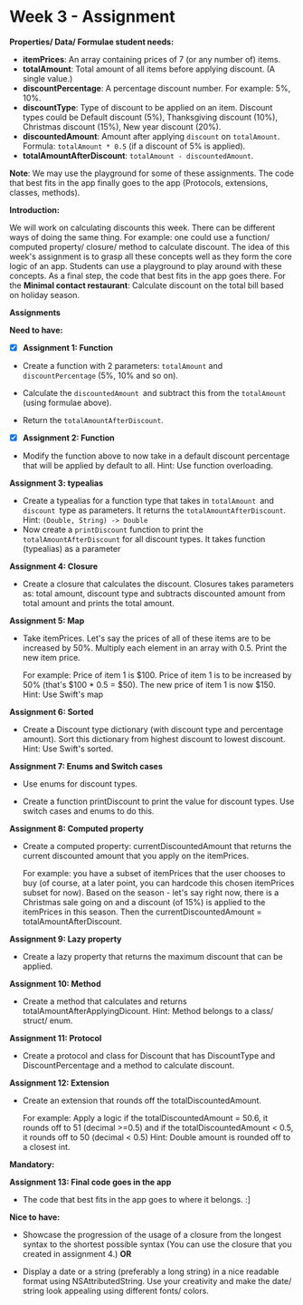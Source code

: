 # Week 3 - Assignment

**Properties/ Data/ Formulae student needs:**

- **itemPrices**: An array containing prices of 7 (or any number of) items.
- **totalAmount**: Total amount of all items before applying discount. (A single value.)
- **discountPercentage**: A percentage discount number. For example: 5%, 10%.
- **discountType**: Type of discount to be applied on an item. Discount types could be Default discount (5%), Thanksgiving discount (10%), Christmas discount (15%), New year discount (20%).
- **discountedAmount**: Amount after applying `discount` on `totalAmount`. Formula: `totalAmount * 0.5` (if a discount of 5% is applied).
- **totalAmountAfterDiscount**: `totalAmount - discountedAmount`.

**Note**: We may use the playground for some of these assignments. The code that best fits in the app finally goes to the app (Protocols, extensions, classes, methods).

**Introduction:**

We will work on calculating discounts this week. There can be different ways of doing the same thing. For example: one could use a function/ computed property/ closure/ method to calculate discount. The idea of this week's assignment is to grasp all these concepts well as they form the core logic of an app. Students can use a playground to play around with these concepts. As a final step, the code that best fits in the app goes there. For the **Minimal contact restaurant**: Calculate discount on the total bill
based on holiday season.

**Assignments**

**Need to have:**

- [x] **Assignment 1: Function**

- Create a function with 2 parameters: `totalAmount` and `discountPercentage` (5%, 10% and so on).

- Calculate the `discountedAmount `and subtract this from the `totalAmount `(using formulae above).

- Return the `totalAmountAfterDiscount`.

- [x] **Assignment 2: Function**

- Modify the function above to now take in a default discount percentage that will be applied by default to all. Hint: Use function overloading.

**Assignment 3: typealias**

- Create a typealias for a function type that takes in `totalAmount `and
`discount `type as parameters. It returns the `totalAmountAfterDiscount`. Hint: `(Double, String) -> Double`
- Now create a `printDiscount` function to print the `totalAmountAfterDiscount` for all discount types. It takes function (typealias) as a parameter

**Assignment 4: Closure**

- Create a closure that calculates the discount. Closures takes parameters as: total amount, discount type and subtracts discounted amount from total amount and prints the total amount.

**Assignment 5: Map**

- Take itemPrices. Let's say the prices of all of these items are to be increased by 50%. Multiply each element in an array with 0.5. Print the new item price.

  For example: Price of item 1 is \$100. Price of item 1 is to be increased by 50% (that's \$100 * 0.5 = $50). The new price of item 1 is now \$150. Hint: Use Swift's map

**Assignment 6: Sorted**

- Create a Discount type dictionary (with discount type and percentage amount). Sort this dictionary from highest discount to lowest discount. Hint: Use Swift's sorted.

**Assignment 7: Enums and Switch cases**

- Use enums for discount types.

- Create a function printDiscount to print the value for discount types. Use switch cases and enums to do this.

**Assignment 8: Computed property**

- Create a computed property: currentDiscountedAmount that returns the
  current discounted amount that you apply on the itemPrices. 

  For example: you have a subset of itemPrices that the user chooses to buy (of course, at a later point, you can hardcode this chosen itemPrices subset for now). Based on the season - let's say right now, there is a Christmas sale going on and a discount (of 15%) is applied to the itemPrices in this season. Then the currentDiscountedAmount = totalAmountAfterDiscount.

**Assignment 9: Lazy property**

- Create a lazy property that returns the maximum discount that can be
applied.

**Assignment 10: Method**

- Create a method that calculates and returns totalAmountAfterApplyingDicount. Hint: Method belongs to a class/ struct/ enum.

**Assignment 11: Protocol**

- Create a protocol and class for Discount that has DiscountType and DiscountPercentage and a method to calculate discount.

**Assignment 12: Extension**

- Create an extension that rounds off the totalDiscountedAmount.

  For example: Apply a logic if the totalDiscountedAmount = 50.6, it rounds off to 51 (decimal >=0.5) and if the totalDiscountedAmount < 0.5, it rounds off to 50 (decimal < 0.5) Hint: Double amount is rounded off to a closest int.

**Mandatory:**

**Assignment 13: Final code goes in the app**

- The code that best fits in the app goes to where it belongs. :]

**Nice to have:**

- Showcase the progression of the usage of a closure from the longest syntax to the shortest possible syntax (You can use the closure that you created in assignment 4.) **OR**

- Display a date or a string (preferably a long string) in a nice readable format using NSAttributedString. Use your creativity and make the date/ string look appealing using different fonts/ colors.
